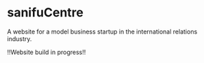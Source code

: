 # sanifuCentre
A website for a model business startup in the international relations industry.

!!Website build in progress!!

